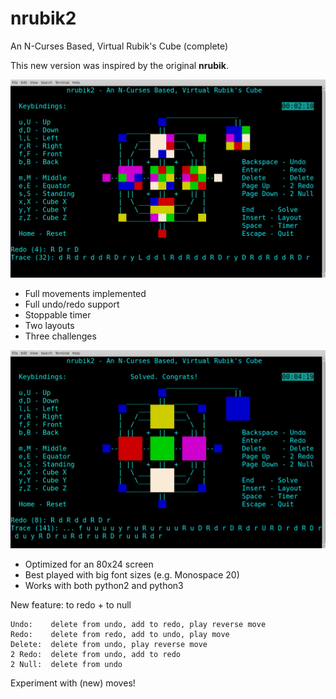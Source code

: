 # nrubik2
An N-Curses Based, Virtual Rubik's Cube (complete)

This new version was inspired by the original **nrubik**.

![Nrubik2](nrubik2.jpg?raw=true)

 - Full movements implemented
 - Full undo/redo support
 - Stoppable timer
 - Two layouts
 - Three challenges

![Solved](nrubik2-solved.jpg?raw=true)

 - Optimized for an 80x24 screen
 - Best played with big font sizes (e.g. Monospace 20)
 - Works with both python2 and python3

New feature: to redo + to null

```
Undo:    delete from undo, add to redo, play reverse move   
Redo:    delete from redo, add to undo, play move   
Delete:  delete from undo, play reverse move   
2 Redo:  delete from undo, add to redo   
2 Null:  delete from undo   
```
Experiment with (new) moves!
